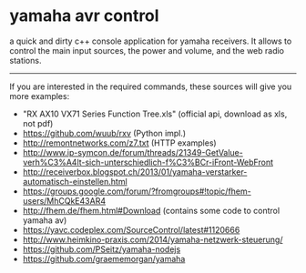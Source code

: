 yamaha avr control
==============

a quick and dirty c++ console application for yamaha receivers. It allows to control the main input sources, the power and volume, and the web radio stations. 


-------



If you are interested in the required commands, these sources will give you more examples: 
- "RX AX10 VX71 Series Function Tree.xls" (official api, download as xls, not pdf)
- https://github.com/wuub/rxv (Python impl.)
- http://remontnetworks.com/z7.txt (HTTP examples)
- http://www.ip-symcon.de/forum/threads/21349-GetValue-verh%C3%A4lt-sich-unterschiedlich-f%C3%BCr-iFront-WebFront
- http://receiverbox.blogspot.ch/2013/01/yamaha-verstarker-automatisch-einstellen.html
- https://groups.google.com/forum/?fromgroups#!topic/fhem-users/MhCQkE43AR4
- http://fhem.de/fhem.html#Download (contains some code to control yamaha av)
- https://yavc.codeplex.com/SourceControl/latest#1120666
- http://www.heimkino-praxis.com/2014/yamaha-netzwerk-steuerung/
- https://github.com/PSeitz/yamaha-nodejs
- https://github.com/graememorgan/yamaha
